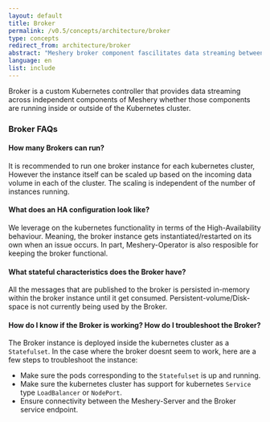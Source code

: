 ```yaml
---
layout: default
title: Broker
permalink: /v0.5/concepts/architecture/broker
type: concepts
redirect_from: architecture/broker
abstract: "Meshery broker component fascilitates data streaming between kubernetes cluster components and outside world."
language: en
list: include
---
```


Broker is a custom Kubernetes controller that provides data streaming across independent components of Meshery whether those components are running inside or outside of the Kubernetes cluster.

### Broker FAQs

#### How many Brokers can run?
It is recommended to run one broker instance for each kubernetes cluster, However the instance itself can be scaled up based on the incoming data volume in each of the cluster. The scaling is independent of the number of instances running.

#### What does an HA configuration look like?
We leverage on the kubernetes functionality in terms of the High-Availability behaviour. Meaning, the broker instance gets instantiated/restarted on its own when an issue occurs. In part, Meshery-Operator is also resposible for keeping the broker functional.

#### What stateful characteristics does the Broker have?
All the messages that are published to the broker is persisted in-memory within the broker instance until it get consumed. Persistent-volume/Disk-space is not currently being used by the Broker.

#### How do I know if the Broker is working? How do I troubleshoot the Broker?
The Broker instance is deployed inside the kubernetes cluster as a `Statefulset`. In the case where the broker doesnt seem to work, here are a few steps to troubleshoot the instance:

- Make sure the pods corresponding to the `Statefulset` is up and running.
- Make sure the kubernetes cluster has support for kubernetes `Service` type `LoadBalancer` or `NodePort`.
- Ensure connectivity between the Meshery-Server and the Broker service endpoint.
